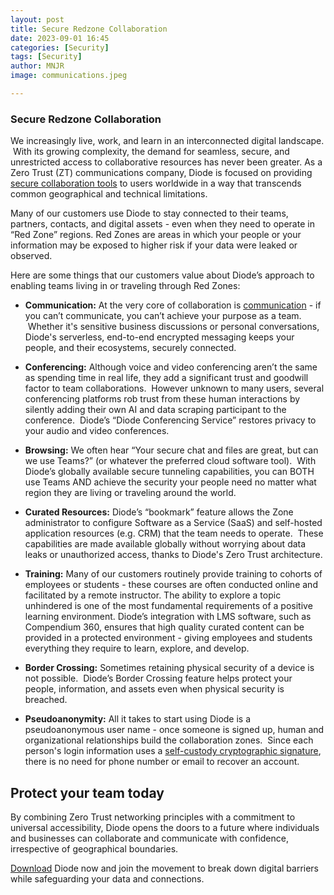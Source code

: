 ```yaml
---
layout: post
title: Secure Redzone Collaboration
date: 2023-09-01 16:45
categories: [Security]
tags: [Security]
author: MNJR
image: communications.jpeg

---
```

### Secure Redzone Collaboration

We increasingly live, work, and learn in an interconnected digital landscape.  With its growing complexity, the demand for seamless, secure, and unrestricted access to collaborative resources has never been greater. As a Zero Trust (ZT) communications company, Diode is focused on providing [secure collaboration tools](https://diode.io/) to users worldwide in a way that transcends common geographical and technical limitations. 

Many of our customers use Diode to stay connected to their teams, partners, contacts, and digital assets - even when they need to operate in “Red Zone” regions. Red Zones are areas in which your people or your information may be exposed to higher risk if your data were leaked or observed.  

Here are some things that our customers value about Diode’s approach to enabling teams living in or traveling through Red Zones:

- **Communication:** At the very core of collaboration is [communication](https://diode.io/teams/#collaboration) - if you can’t communicate, you can’t achieve your purpose as a team.  Whether it's sensitive business discussions or personal conversations, Diode's serverless, end-to-end encrypted messaging keeps your people, and their ecosystems, securely connected.

- **Conferencing:** Although voice and video conferencing aren’t the same as spending time in real life, they add a significant trust and goodwill factor to team collaborations.  However unknown to many users, several conferencing platforms rob trust from these human interactions by silently adding their own AI and data scraping participant to the conference.  Diode’s “Diode Conferencing Service” restores privacy to your audio and video conferences.

- **Browsing:** We often hear “Your secure chat and files are great, but can we use Teams?” (or whatever the preferred cloud software tool).  With Diode’s globally available secure tunneling capabilities, you can BOTH use Teams AND achieve the security your people need no matter what region they are living or traveling around the world.

- **Curated Resources:** Diode’s “bookmark” feature allows the Zone administrator to configure Software as a Service (SaaS) and self-hosted application resources (e.g. CRM) that the team needs to operate.  These capabilities are made available globally without worrying about data leaks or unauthorized access, thanks to Diode's Zero Trust architecture.

- **Training:** Many of our customers routinely provide training to cohorts of employees or students - these courses are often conducted online and facilitated by a remote instructor. The ability to explore a topic unhindered is one of the most fundamental requirements of a positive learning environment. Diode’s integration with LMS software, such as Compendium 360, ensures that high quality curated content can be provided in a protected environment - giving employees and students everything they require to learn, explore, and develop.

- **Border Crossing:** Sometimes retaining physical security of a device is not possible.  Diode’s Border Crossing feature helps protect your people, information, and assets even when physical security is breached.

- **Pseudoanonymity:** All it takes to start using Diode is a pseudoanonymous user name - once someone is signed up, human and organizational relationships build the collaboration zones.  Since each person's login information uses a [self-custody cryptographic signature](https://diode.io/how-it-works/), there is no need for phone number or email to recover an account.

## Protect your team today

By combining Zero Trust networking principles with a commitment to universal accessibility, Diode opens the doors to a future where individuals and businesses can collaborate and communicate with confidence, irrespective of geographical boundaries. 

[Download](/download) Diode now and join the movement to break down digital barriers while safeguarding your data and connections. 

